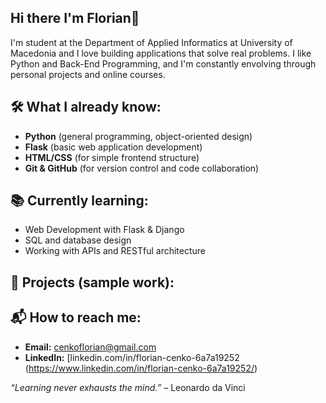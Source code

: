 ## Hi there I'm Florian👋
I'm student at the Department of Applied Informatics at University of Macedonia and I love building applications that solve real problems. I like Python and Back-End Programming, and I'm constantly envolving through personal projects and online courses.


## 🛠️ What I already know:
- **Python** (general programming, object-oriented design)
- **Flask** (basic web application development)
- **HTML/CSS** (for simple frontend structure)
- **Git & GitHub** (for version control and code collaboration)

## 📚 Currently learning:
- Web Development with Flask & Django
- SQL and database design
- Working with APIs and RESTful architecture

## 🚀 Projects (sample work):

## 📬 How to reach me:
- **Email:** cenkoflorian@gmail.com
- **LinkedIn:** [linkedin.com/in/florian-cenko-6a7a19252 (https://www.linkedin.com/in/florian-cenko-6a7a19252/)

 
 
 *“Learning never exhausts the mind.”* – Leonardo da Vinci

